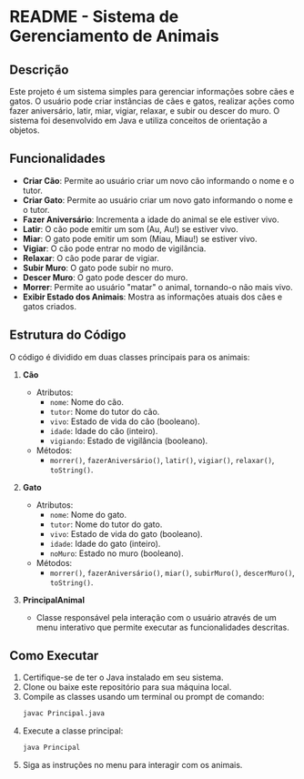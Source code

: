 # README - Sistema de Gerenciamento de Animais

## Descrição

Este projeto é um sistema simples para gerenciar informações sobre cães e gatos. O usuário pode criar instâncias de cães e gatos, realizar ações como fazer aniversário, latir, miar, vigiar, relaxar, e subir ou descer do muro. O sistema foi desenvolvido em Java e utiliza conceitos de orientação a objetos.

## Funcionalidades

- **Criar Cão**: Permite ao usuário criar um novo cão informando o nome e o tutor.
- **Criar Gato**: Permite ao usuário criar um novo gato informando o nome e o tutor.
- **Fazer Aniversário**: Incrementa a idade do animal se ele estiver vivo.
- **Latir**: O cão pode emitir um som (Au, Au!) se estiver vivo.
- **Miar**: O gato pode emitir um som (Miau, Miau!) se estiver vivo.
- **Vigiar**: O cão pode entrar no modo de vigilância.
- **Relaxar**: O cão pode parar de vigiar.
- **Subir Muro**: O gato pode subir no muro.
- **Descer Muro**: O gato pode descer do muro.
- **Morrer**: Permite ao usuário "matar" o animal, tornando-o não mais vivo.
- **Exibir Estado dos Animais**: Mostra as informações atuais dos cães e gatos criados.

## Estrutura do Código

O código é dividido em duas classes principais para os animais:

1. **Cão**
   - Atributos:
     - `nome`: Nome do cão.
     - `tutor`: Nome do tutor do cão.
     - `vivo`: Estado de vida do cão (booleano).
     - `idade`: Idade do cão (inteiro).
     - `vigiando`: Estado de vigilância (booleano).
   - Métodos:
     - `morrer()`, `fazerAniversário()`, `latir()`, `vigiar()`, `relaxar()`, `toString()`.

2. **Gato**
   - Atributos:
     - `nome`: Nome do gato.
     - `tutor`: Nome do tutor do gato.
     - `vivo`: Estado de vida do gato (booleano).
     - `idade`: Idade do gato (inteiro).
     - `noMuro`: Estado no muro (booleano).
   - Métodos:
     - `morrer()`, `fazerAniversário()`, `miar()`, `subirMuro()`, `descerMuro()`, `toString()`.

3. **PrincipalAnimal**
   - Classe responsável pela interação com o usuário através de um menu interativo que permite executar as funcionalidades descritas.

## Como Executar

1. Certifique-se de ter o Java instalado em seu sistema.
2. Clone ou baixe este repositório para sua máquina local.
3. Compile as classes usando um terminal ou prompt de comando:
   ```bash
   javac Principal.java
   ```
4. Execute a classe principal:
   ```bash
   java Principal
   ```
5. Siga as instruções no menu para interagir com os animais.


